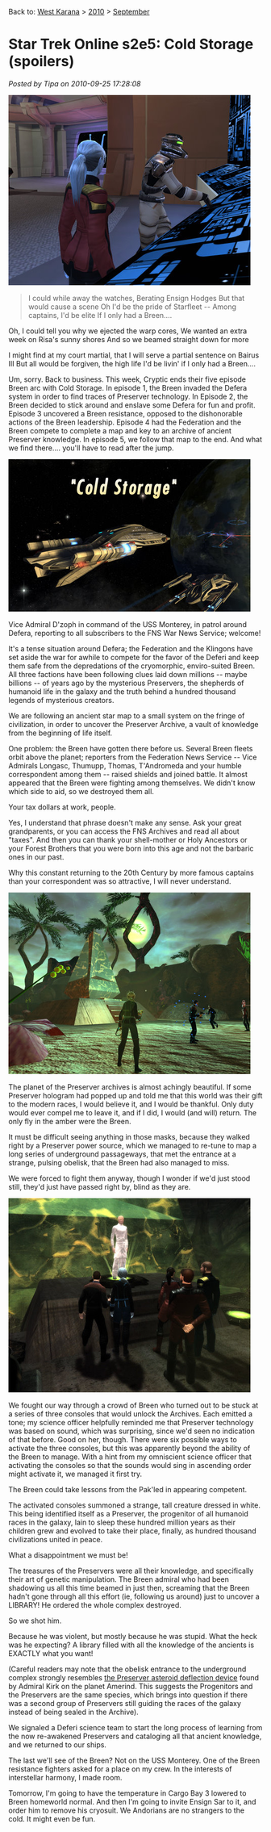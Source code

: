 Back to: [West Karana](/posts/westkarana.md) > [2010](/posts/2010/westkarana.md) > [September](./westkarana.md)
# Star Trek Online s2e5: Cold Storage (spoilers)

*Posted by Tipa on 2010-09-25 17:28:08*

[![](../../../uploads/2010/09/GameClient-2010-09-25-17-08-23-68.jpg "A Breen is still a Breen")](../../../uploads/2010/09/GameClient-2010-09-25-17-08-23-68.jpg)


> I could while away the watches, Berating Ensign Hodges
But that would cause a scene
Oh I'd be the pride of Starfleet -- Among captains, I'd be elite
If I only had a Breen....

Oh, I could tell you why we ejected the warp cores,
We wanted an extra week on Risa's sunny shores
And so we beamed straight down for more

I might find at my court martial, that I will serve a partial
sentence on Bairus III
But all would be forgiven, the high life I'd be livin'
if I only had a Breen....




Um, sorry. Back to business. This week, Cryptic ends their five episode Breen arc with Cold Storage. In episode 1, the Breen invaded the Defera system in order to find traces of Preserver technology. In Episode 2, the Breen decided to stick around and enslave some Defera for fun and profit. Episode 3 uncovered a Breen resistance, opposed to the dishonorable actions of the Breen leadership. Episode 4 had the Federation and the Breen compete to complete a map and key to an archive of ancient Preserver knowledge. In episode 5, we follow that map to the end. And what we find there.... you'll have to read after the jump.


[![](../../../uploads/2010/09/GameClient-2010-09-25-13-42-06-72.jpg "Cold Storage")](../../../uploads/2010/09/GameClient-2010-09-25-13-42-06-72.jpg)

Vice Admiral D'zoph in command of the USS Monterey, in patrol around Defera, reporting to all subscribers to the FNS War News Service; welcome!

It's a tense situation around Defera; the Federation and the Klingons have set aside the war for awhile to compete for the favor of the Deferi and keep them safe from the depredations of the cryomorphic, enviro-suited Breen. All three factions have been following clues laid down millions -- maybe billions -- of years ago by the mysterious Preservers, the shepherds of humanoid life in the galaxy and the truth behind a hundred thousand legends of mysterious creators.

We are following an ancient star map to a small system on the fringe of civilization, in order to uncover the Preserver Archive, a vault of knowledge from the beginning of life itself.

One problem: the Breen have gotten there before us. Several Breen fleets orbit above the planet; reporters from the Federation News Service -- Vice Admirals Longasc, Thumupp, Thomas, T'Andromeda and your humble correspondent among them -- raised shields and joined battle. It almost appeared that the Breen were fighting among themselves. We didn't know which side to aid, so we destroyed them all.

Your tax dollars at work, people.

Yes, I understand that phrase doesn't make any sense. Ask your great grandparents, or you can access the FNS Archives and read all about "taxes". And then you can thank your shell-mother or Holy Ancestors or your Forest Brothers that you were born into this age and not the barbaric ones in our past.

Why this constant returning to the 20th Century by more famous captains than your correspondent was so attractive, I will never understand.

[![](../../../uploads/2010/09/GameClient-2010-09-25-14-00-47-77.jpg "The Preserver Obelisk")](../../../uploads/2010/09/GameClient-2010-09-25-14-00-47-77.jpg)

The planet of the Preserver archives is almost achingly beautiful. If some Preserver hologram had popped up and told me that this world was their gift to the modern races, I would believe it, and I would be thankful. Only duty would ever compel me to leave it, and if I did, I would (and will) return. The only fly in the amber were the Breen.

It must be difficult seeing anything in those masks, because they walked right by a Preserver power source, which we managed to re-tune to map a long series of underground passageways, that met the entrance at a strange, pulsing obelisk, that the Breen had also managed to miss.

We were forced to fight them anyway, though I wonder if we'd just stood still, they'd just have passed right by, blind as they are.

[![](../../../uploads/2010/09/GameClient-2010-09-25-14-13-24-51.jpg "A Live Preserver!")](../../../uploads/2010/09/GameClient-2010-09-25-14-13-24-51.jpg)

We fought our way through a crowd of Breen who turned out to be stuck at a series of three consoles that would unlock the Archives. Each emitted a tone; my science officer helpfully reminded me that Preserver technology was based on sound, which was surprising, since we'd seen no indication of that before. Good on her, though. There were six possible ways to activate the three consoles, but this was apparently beyond the ability of the Breen to manage. With a hint from my omniscient science officer that activating the consoles so that the sounds would sing in ascending order might activate it, we managed it first try.

The Breen could take lessons from the Pak'led in appearing competent.

The activated consoles summoned a strange, tall creature dressed in white. This being identified itself as a Preserver, the progenitor of all humanoid races in the galaxy, lain to sleep these hundred million years as their children grew and evolved to take their place, finally, as hundred thousand civilizations united in peace.

What a disappointment we must be!

The treasures of the Preservers were all their knowledge, and specifically their art of genetic manipulation. The Breen admiral who had been shadowing us all this time beamed in just then, screaming that the Breen hadn't gone through all this effort (ie, following us around) just to uncover a LIBRARY! He ordered the whole complex destroyed.

So we shot him.

Because he was violent, but mostly because he was stupid. What the heck was he expecting? A library filled with all the knowledge of the ancients is EXACTLY what you want!

(Careful readers may note that the obelisk entrance to the underground complex strongly resembles [the Preserver asteroid deflection device](http://memory-alpha.org/wiki/The_Paradise_Syndrome_(episode)) found by Admiral Kirk on the planet Amerind. This suggests the Progenitors and the Preservers are the same species, which brings into question if there was a second group of Preservers still guiding the races of the galaxy instead of being sealed in the Archive).

We signaled a Deferi science team to start the long process of learning from the now re-awakened Preservers and cataloging all that ancient knowledge, and we returned to our ships.

The last we'll see of the Breen? Not on the USS Monterey. One of the Breen resistance fighters asked for a place on my crew. In the interests of interstellar harmony, I made room.

Tomorrow, I'm going to have the temperature in Cargo Bay 3 lowered to Breen homeworld normal. And then I'm going to invite Ensign Sar to it, and order him to remove his cryosuit. We Andorians are no strangers to the cold. It might even be fun.

